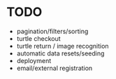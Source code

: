 # TODO
* pagination/filters/sorting
* turtle checkout
* turtle return / image recognition
* automatic data resets/seeding
* deployment
* email/external registration
